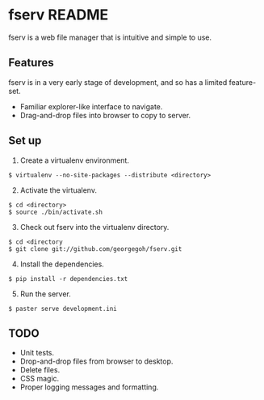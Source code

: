 fserv README
============

fserv is a web file manager that is intuitive and simple to use.

Features
--------
fserv is in a very early stage of development, and so has a
limited feature-set.

*   Familiar explorer-like interface to navigate.
*	Drag-and-drop files into browser to copy to server.

Set up
------
1.  Create a virtualenv environment.
```
$ virtualenv --no-site-packages --distribute <directory>
```
2.  Activate the virtualenv.
```
$ cd <directory>
$ source ./bin/activate.sh
```
3.  Check out fserv into the virtualenv directory.
```
$ cd <directory
$ git clone git://github.com/georgegoh/fserv.git
```
4.  Install the dependencies.
```
$ pip install -r dependencies.txt
```
5.  Run the server.
```
$ paster serve development.ini
```

TODO
----
*   Unit tests.
*   Drop-and-drop files from browser to desktop.
*   Delete files.
*   CSS magic.
*   Proper logging messages and formatting.

